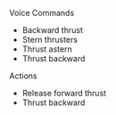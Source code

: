 Voice Commands

* Backward thrust
* Stern thrusters
* Thrust astern
* Thrust backward

Actions

* Release forward thrust
* Thrust backward